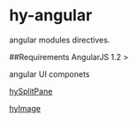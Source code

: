 hy-angular
==========

angular modules directives.

##Requirements
AngularJS 1.2 >

angular UI componets 

[hySplitPane](hySplitPane.md)

[hyImage](hyImage.md)